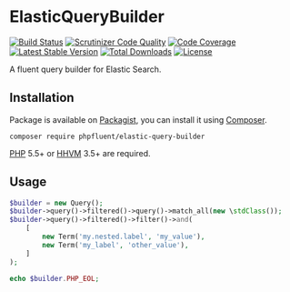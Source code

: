 # ElasticQueryBuilder

[![Build Status](https://img.shields.io/travis/PHPFluent/ElasticQueryBuilder/master.svg?style=flat-square)](http://travis-ci.org/PHPFluent/ElasticQueryBuilder)
[![Scrutinizer Code Quality](https://img.shields.io/scrutinizer/g/PHPFluent/ElasticQueryBuilder/master.svg?style=flat-square)](https://scrutinizer-ci.com/g/PHPFluent/ElasticQueryBuilder/?branch=master)
[![Code Coverage](https://img.shields.io/scrutinizer/coverage/g/PHPFluent/ElasticQueryBuilder/master.svg?style=flat-square)](https://scrutinizer-ci.com/g/PHPFluent/ElasticQueryBuilder/?branch=master)
[![Latest Stable Version](https://img.shields.io/packagist/v/phpfluent/elastic-query-builder.svg?style=flat-square)](https://packagist.org/packages/phpfluent/elastic-query-builder)
[![Total Downloads](https://img.shields.io/packagist/dt/phpfluent/elastic-query-builder.svg?style=flat-square)](https://packagist.org/packages/phpfluent/elastic-query-builder)
[![License](https://img.shields.io/packagist/l/phpfluent/elastic-query-builder.svg?style=flat-square)](https://packagist.org/packages/phpfluent/elastic-query-builder)

A fluent query builder for Elastic Search.

## Installation

Package is available on [Packagist](http://packagist.org/packages/phpfluent/elastic-query-builder),
you can install it using [Composer](http://getcomposer.org).

```shell
composer require phpfluent/elastic-query-builder
```

[PHP](https://php.net) 5.5+ or [HHVM](http://hhvm.com) 3.5+ are required.

## Usage

```php
$builder = new Query();
$builder->query()->filtered()->query()->match_all(new \stdClass());
$builder->query()->filtered()->filter()->and(
    [
        new Term('my.nested.label', 'my_value'),
        new Term('my_label', 'other_value'),
    ]
);

echo $builder.PHP_EOL;
```
